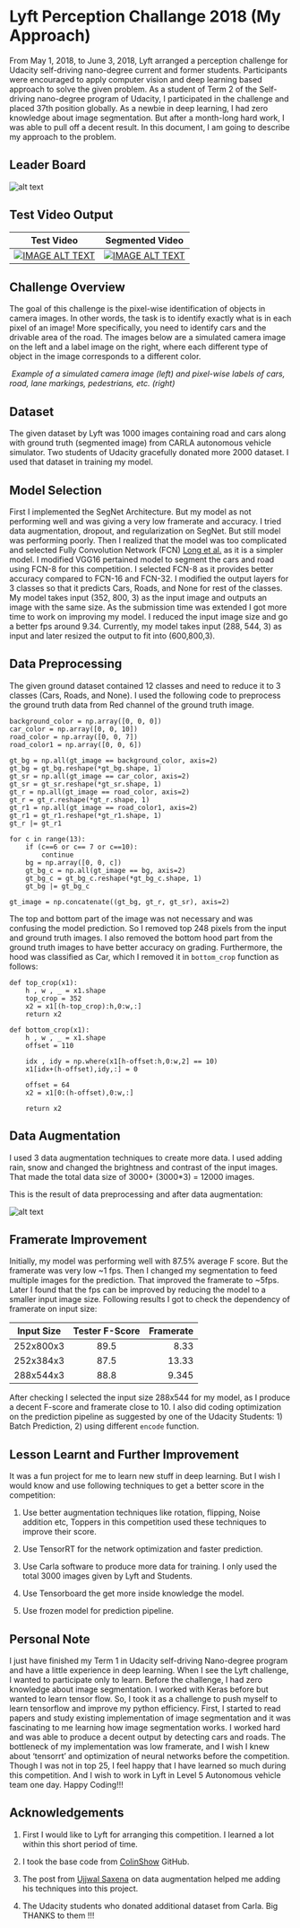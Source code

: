 # Lyft Perception Challange 2018 (My Approach)

From May 1, 2018, to June 3, 2018, Lyft arranged a perception challenge for Udacity self-driving nano-degree current and former students. Participants were encouraged to apply computer vision and deep learning based approach to solve the given problem. As a student of Term 2 of the Self-driving nano-degree program of Udacity, I participated in the challenge and placed 37th position globally.  As a newbie in deep learning, I had zero knowledge about image segmentation. But after a month-long hard work, I was able to pull off a decent result. In this document, I am going to describe my approach to the problem.

## Leader Board

![alt text](leader_board.png)

## Test Video Output

| Test Video | Segmented Video |
| ------------- |:-------------:|
| [![IMAGE ALT TEXT](http://img.youtube.com/vi/9O2eFzfZmsM/0.jpg)](https://www.youtube.com/watch?v=9O2eFzfZmsM "Self Driving Car Output") | [![IMAGE ALT TEXT](http://img.youtube.com/vi/RaPkdXwnmTA/0.jpg)](https://www.youtube.com/watch?v=RaPkdXwnmTA "Self Driving Car Output") |

## Challenge Overview
The goal of this challenge is the pixel-wise identification of objects in camera images. In other words, the task is to identify exactly what is in each pixel of an image! More specifically, you need to identify cars and the drivable area of the road. The images below are a simulated camera image on the left and a label image on the right, where each different type of object in the image corresponds to a different color.
<p>
    <img src="challange.png" alt>
    <em>Example of a simulated camera image (left) and pixel-wise labels of cars, road, lane markings, pedestrians, etc. (right) </em>
</p>

## Dataset

The given dataset by Lyft was 1000 images containing road and cars along with ground truth (segmented image) from CARLA autonomous vehicle simulator. Two students of Udacity gracefully donated more 2000 dataset. I used that dataset in training my model.

## Model Selection

First I implemented the SegNet Architecture. But my model as not performing well and was giving a very low framerate and accuracy. I tried data augmentation, dropout, and regularization on SegNet. But still model was performing poorly. Then I realized that the model was too complicated and selected Fully Convolution Network (FCN) [Long et al.](https://people.eecs.berkeley.edu/~jonlong/long_shelhamer_fcn.pdf) as it is a simpler model. I modified VGG16 pertained model to segment the cars and road using FCN-8 for this competition. I selected FCN-8 as it provides better accuracy compared to FCN-16 and FCN-32. I modified the output layers for 3 classes so that it predicts Cars, Roads, and None for rest of the classes. My model takes input (352, 800, 3) as the input image and outputs an image with the same size. As the submission time was extended I got more time to work on improving my model. I reduced the input image size and go a better fps around 9.34. Currently, my model takes input (288, 544, 3) as input and later resized the output to fit into (600,800,3).

## Data Preprocessing

The given ground dataset contained 12 classes and need to reduce it to 3 classes (Cars, Roads, and None). I used the following code to preprocess the ground truth data from Red channel of the ground truth image. 

```
background_color = np.array([0, 0, 0])
car_color = np.array([0, 0, 10])
road_color = np.array([0, 0, 7])
road_color1 = np.array([0, 0, 6])

gt_bg = np.all(gt_image == background_color, axis=2)
gt_bg = gt_bg.reshape(*gt_bg.shape, 1)
gt_sr = np.all(gt_image == car_color, axis=2)
gt_sr = gt_sr.reshape(*gt_sr.shape, 1)
gt_r = np.all(gt_image == road_color, axis=2)
gt_r = gt_r.reshape(*gt_r.shape, 1)
gt_r1 = np.all(gt_image == road_color1, axis=2)
gt_r1 = gt_r1.reshape(*gt_r1.shape, 1)
gt_r |= gt_r1

for c in range(13):
    if (c==6 or c== 7 or c==10):
        continue
    bg = np.array([0, 0, c])
    gt_bg_c = np.all(gt_image == bg, axis=2)
    gt_bg_c = gt_bg_c.reshape(*gt_bg_c.shape, 1)
    gt_bg |= gt_bg_c

gt_image = np.concatenate((gt_bg, gt_r, gt_sr), axis=2)
```

The top and bottom part of the image was not necessary and was confusing the model prediction. So I removed top 248 pixels from the input and ground truth images. I also removed the bottom hood part from the ground truth images to have better accuracy on grading. Furthermore, the hood was classified as Car, which I removed it in ```bottom_crop``` function as follows:
```
def top_crop(x1):
    h , w , _ = x1.shape
    top_crop = 352
    x2 = x1[(h-top_crop):h,0:w,:]
    return x2

def bottom_crop(x1):
    h , w , _ = x1.shape
    offset = 110

    idx , idy = np.where(x1[h-offset:h,0:w,2] == 10)
    x1[idx+(h-offset),idy,:] = 0 
    
    offset = 64
    x2 = x1[0:(h-offset),0:w,:] 
    
    return x2
 ```   

## Data Augmentation

I used 3 data augmentation techniques to create more data. I used adding rain, snow and changed the brightness and contrast of the input images. That made the total data size of 3000+ (3000*3) = 12000 images.

This is the result of data preprocessing and after data augmentation:


![alt text](data_augmentation.PNG)

## Framerate Improvement

Initially, my model was performing well with 87.5% average F score. But the framerate was very low ~1 fps. Then I changed my segmentation to feed multiple images for the prediction. That improved the framerate to ~5fps. Later I found that the fps can be improved by reducing the model to a smaller input image size. Following results I got to check the dependency of framerate on input size: 

| Input Size       | Tester F-Score           | Framerate  |
| ------------- |:-------------:| -----:|
| 252x800x3     | 89.5 | 8.33 |
| 252x384x3      | 87.5      |   13.33 |
| 288x544x3 | 88.8      |    9.345 |

After checking I selected the input size 288x544 for my model, as I produce a decent F-score and framerate close to 10.
I also did coding optimization on the prediction pipeline as suggested by one of the Udacity Students: 1) Batch Prediction, 2) using different ``encode`` function. 



## Lesson Learnt and Further Improvement

It was a fun project for me to learn new stuff in deep learning. But I wish I would know and use following techniques to get a better score in the competition:

1. Use better augmentation techniques like rotation, flipping, Noise addition etc, Toppers in this competition used these techniques to improve their score. 

2. Use TensorRT for the network optimization and faster prediction. 

3. Use Carla software to produce more data for training. I only used the total 3000 images given by Lyft and Students. 

4. Use Tensorboard the get more inside knowledge the model.

5. Use frozen model for prediction pipeline. 

## Personal Note

I just have finished my Term 1 in Udacity self-driving Nano-degree program and have a little experience in deep learning. When I see the Lyft challenge, I wanted to participate only to learn. Before the challenge, I had zero knowledge about image segmentation. I worked with Keras before but wanted to learn tensor flow. So, I took it as a challenge to push myself to learn tensorflow and improve my python efficiency. First, I started to read papers and study existing implementation of image segmentation and it was fascinating to me learning how image segmentation works. I worked hard and was able to produce a decent output by detecting cars and roads. The bottleneck of my implementation was low framerate, and I wish I knew about ‘tensorrt’ and optimization of neural networks before the competition. Though I was not in top 25, I feel happy that I have learned so much during this competition. And I wish to work in Lyft in Level 5 Autonomous vehicle team one day.  Happy Coding!!!

## Acknowledgements

1. First I would like to Lyft for arranging this competition. I learned a lot within this short period of time. 

2. I took the base code from [ColinShow](https://github.com/ColinShaw/semantic-segmentation-project) GitHub. 

3. The post from [Ujjwal Saxena](https://medium.freecodecamp.org/image-augmentation-make-it-rain-make-it-snow-how-to-modify-a-photo-with-machine-learning-163c0cb3843f) on data augmentation helped me adding his techniques into this project.

4. The Udacity students who donated additional dataset from Carla. Big THANKS to them !!!




